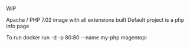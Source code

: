 WIP

Apache / PHP 7.02 image with all extensions built
Default project is a php info page

To run
docker run -d -p 80:80 --name my-php magentopi
 
